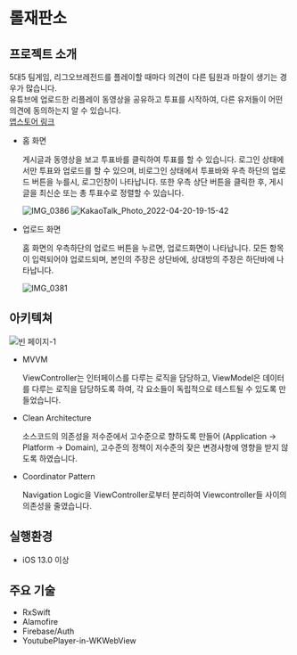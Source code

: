# 롤재판소
## 프로젝트 소개
5대5 팀게임, 리그오브레전드를 플레이할 때마다 의견이 다른 팀원과 마찰이 생기는 경우가 많습니다.  
유튜브에 업로드한 리플레이 동영상을 공유하고 투표를 시작하여, 다른 유저들이 어떤 의견에 동의하는지 알 수 있습니다.  
[앱스토어 링크](https://apps.apple.com/kr/app/%EB%A1%A4-%EC%9E%AC%ED%8C%90%EC%86%8C/id1616538910)
- 홈 화면  
  
  게시글과 동영상을 보고 투표바를 클릭하여 투표를 할 수 있습니다.
  로그인 상태에서만 투표와 업로드를 할 수 있으며, 비로그인 상태에서 투표바와 우측 하단의 업로드 버튼을 누를시, 로그인창이 나타납니다. 또한 우측 상단 버튼을 클릭한 후, 게시글을 최신순 또는 총 투표수로
  정렬할 수 있습니다.  
  
  ![IMG_0386](https://user-images.githubusercontent.com/37011809/164245844-3dcb8726-d21b-4971-abd0-b3003a78fc29.PNG)
  ![KakaoTalk_Photo_2022-04-20-19-15-42](https://user-images.githubusercontent.com/37011809/164245817-6a71e8cd-0d63-4a9d-ac48-ce863a24ef58.png)  
  
- 업로드 화면  
  
  홈 화면의 우측하단의 업로드 버튼을 누르면, 업로드화면이 나타납니다. 모든 항목이 입력되어야 업로드되며, 본인의 주장은 상단바에, 상대방의 주장은 하단바에 나타납니다.  
    
  ![IMG_0381](https://user-images.githubusercontent.com/37011809/164245840-9e4d926b-045f-4693-b99d-99b51fd6495a.PNG)
## 아키텍쳐
![빈 페이지-1](https://user-images.githubusercontent.com/37011809/174434081-1bcc7d24-65c2-4018-954f-b7e7391481eb.png)

- MVVM

  ViewController는 인터페이스를 다루는 로직을 담당하고, ViewModel은 데이터를 다루는 로직을 담당하도록 하여, 각 요소들이 독립적으로 테스트될 수 있도록 만들었습니다.
- Clean Architecture

  소스코드의 의존성을 저수준에서 고수준으로 향하도록 만들어 (Application -> Platform -> Domain), 고수준의 정책이 저수준의 잦은 변경사항에 영향을 받지 않도록 하였습니다. 
- Coordinator Pattern

  Navigation Logic을 ViewController로부터 분리하여 Viewcontroller들 사이의 의존성을 줄였습니다.
## 실행환경
- iOS 13.0 이상
## 주요 기술
- RxSwift
- Alamofire
- Firebase/Auth
- YoutubePlayer-in-WKWebView
